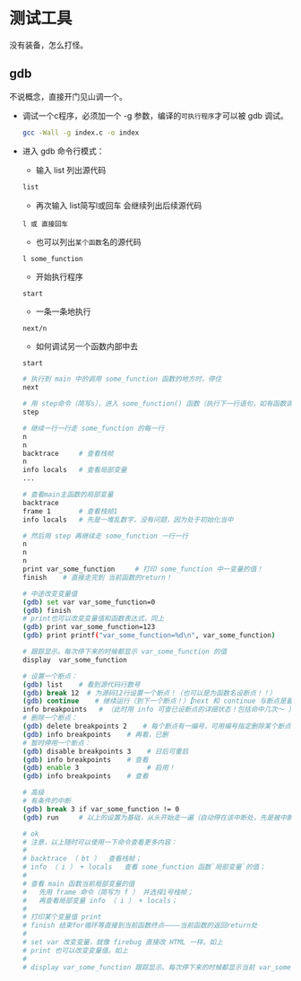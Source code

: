 测试工具
===========================

没有装备，怎么打怪。

gdb
----------

不说概念，直接开门见山调一个。

- 调试一个c程序，必须加一个 -g 参数，编译的`可执行程序`才可以被 gdb 调试。

  ```bash
  gcc -Wall -g index.c -o index
  ```
- 进入 gdb 命令行模式：

  - 输入 list 列出源代码

  ```bash
  list
  ```

  - 再次输入 list简写l或回车 会继续列出后续源代码

  ```
  l 或 直接回车
  ```

  - 也可以列出`某个函数`名的源代码

  ```
  l some_function
  ```

  - 开始执行程序

  ```
  start
  ```

  - 一条一条地执行

  ```
  next/n
  ```


  - 如何调试另一个函数内部中去

  ```bash
  start

  # 执行到 main 中的调用 some_function 函数的地方时，停住
  next

  # 用 step命令（简写s），进入 some_function() 函数（执行下一行语句，如有函数调用则进入函数中第一行 ，想想递归）
  step

  # 继续一行一行走 some_function 的每一行
  n
  n
  backtrace     # 查看栈帧
  n
  info locals   # 查看局部变量
  ...

  # 查看main主函数的局部变量
  backtrace
  frame 1       # 查看栈帧1
  info locals   # 先是一堆乱数字，没有问题，因为处于初始化当中

  # 然后用 step 再继续走 some_function 一行一行
  n
  n
  n
  print var_some_function     # 打印 some_function 中一变量的值！
  finish    # 直接走完到 当前函数的return！

  # 中途改变变量值
  (gdb) set var var_some_function=0
  (gdb) finish
  # print也可以改变变量值和函数表达式，同上
  (gdb) print var_some_function=123
  (gdb) print printf("var_some_function=%d\n", var_some_function)

  # 跟踪显示。每次停下来的时候都显示 var_some_function 的值
  display  var_some_function

  # 设置一个断点：
  (gdb) list    # 看到源代码行数号
  (gdb) break 12  # 为源码12行设置一个断点！（也可以是为函数名设断点！！）
  (gdb) continue    # 继续运行（到下一个断点！）【next 和 continue 与断点是最佳使用组合！】
  info breakpoints   # （此时用 info 可查已设断点的详细状态！包括命中几次～ ）
  # 删除一个断点：
  (gdb) delete breakpoints 2    # 每个断点有一编号，可用编号指定删除某个断点
  (gdb) info breakpoints    # 再看，已删
  # 暂时停用一个断点：
  (gdb) disable breakpoints 3    # 日后可重启
  (gdb) info breakpoints    # 查看
  (gdb) enable 3                 # 启用！
  (gdb) info breakpoints    # 查看

  # 高级
  # 有条件的中断
  (gdb) break 3 if var_some_function != 0
  (gdb) run     # 以上的设置为基础，从头开始走一遍（自动停在该中断处，先是被中断时的详细信息）

  # ok
  # 注意，以上随时可以使用一下命令查看更多内容：
  #
  # backtrace （ bt ）  查看栈帧；
  # info （ i ） + locals   查看 some_function 函数`局部变量`的值；
  #
  # 查看 main 函数当前局部变量的值
  #   先用 frame 命令（简写为 f ） 并选择1号栈帧；
  #   再查看局部变量 info （ i ） + locals；
  #
  # 打印某个变量值 print
  # finish 结束for循环等直接到当前函数终点————当前函数的返回return处
  #
  # set var 改变变量，就像 firebug 直接改 HTML 一样。如上
  # print 也可以改变变量值。如上
  #
  # display var_some_function 跟踪显示。每次停下来的时候都显示当前 var_some_function 的值
  ```
